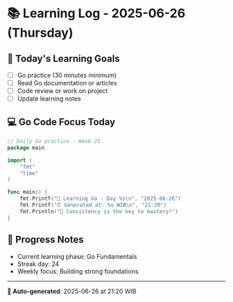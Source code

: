 # 📚 Learning Log - 2025-06-26 (Thursday)

## 🎯 Today's Learning Goals
- [ ] Go practice (30 minutes minimum)
- [ ] Read Go documentation or articles
- [ ] Code review or work on project
- [ ] Update learning notes

## 💻 Go Code Focus Today
```go
// Daily Go practice - Week 25
package main

import (
    "fmt"
    "time"
)

func main() {
    fmt.Printf("🚀 Learning Go - Day %s\n", "2025-06-26")
    fmt.Printf("⏰ Generated at: %s WIB\n", "21:20")
    fmt.Println("💪 Consistency is the key to mastery!")
}
```

## 🌟 Progress Notes
- Current learning phase: Go Fundamentals
- Streak day: 24
- Weekly focus: Building strong foundations

---
**🤖 Auto-generated**: 2025-06-26 at 21:20 WIB

